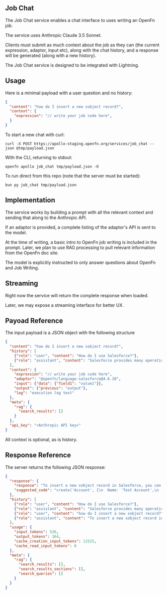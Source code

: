 ## Job Chat

The Job Chat service enables a chat interface to uses writing an OpenFn job.

The service uses Anthropic Claude 3.5 Sonnet.

Clients must submit as much context about the job as they can (the current
expression, adaptor, input etc), along with the chat history, and a response
will be generated (along with a new history).

The Job Chat service is designed to be integrated with Lightning.

## Usage

Here is a minimal payload with a user question and no history:

```json
{
  "content": "how do I insert a new subject record?",
  "context": {
    "expression": "// write your job code here",
  }
}
```

To start a new chat with curl:

```
curl -X POST https://apollo-staging.openfn.org/services/job_chat --json @tmp/payload.json
```

With the CLI, returning to stdout:

```
openfn apollo job_chat tmp/payload.json -O
```

To run direct from this repo (note that the server must be started):

```
bun py job_chat tmp/payload.json
```

## Implementation

The service works by building a prompt with all the relevant context and sending
that along to the Anthropic API.

If an adaptor is provided, a complete listing of the adaptor's API is sent to
the model.

At the time of writing, a basic intro to OpenFn job writing is included in the
prompt. Later, we plan to use RAG processing to pull relevant information from
the OpenFn doc site.

The model is explicitly instructed to only answer questions about OpenFn and Job
Writing.

## Streaming

Right now the service will return the complete response when loaded.

Later, we may expose a streaming interface for better UX.

## Payoad Reference

The input payload is a JSON object with the following structure

```json
{
  "content": "how do I insert a new sobject record?",
  "history": [
    {"role": "user", "content": "How do I use Salesforce?"},
    {"role": "assistant", "content": "Salesforce provides many operations..."}
  ],
  "context": {
    "expression": "// write your job code here",
    "adaptor": "@openfn/language-salesforce@4.6.10",
    "input": {"data": {"field1": "value1"}},
    "output": {"previous": "output"},
    "log": "execution log text"
  },
  "meta": {
    "rag": {
      "search_results": []
    }
  },
  "api_key": "<Anthropic API key>"
}
```

All context is optional, as is history.

## Response Reference

The server returns the following JSON response:

```json
{
  "response": {
    "response": "To insert a new sobject record in Salesforce, you can use the create operation...",
    "suggested_code": "create('Account', {\n  Name: 'Test Account',\n  Industry: 'Technology'\n});"
  },
  "history": [
    {"role": "user", "content": "How do I use Salesforce?"},
    {"role": "assistant", "content": "Salesforce provides many operations..."},
    {"role": "user", "content": "how do I insert a new sobject record?"},
    {"role": "assistant", "content": "To insert a new sobject record in Salesforce, you can use the create operation..."}
  ],
  "usage": {
    "input_tokens": 526,
    "output_tokens": 164,
    "cache_creation_input_tokens": 12525,
    "cache_read_input_tokens": 0
  },
  "meta": {
    "rag": {
      "search_results": [],
      "search_results_sections": [],
      "search_queries": []
    }
  }
}
```
